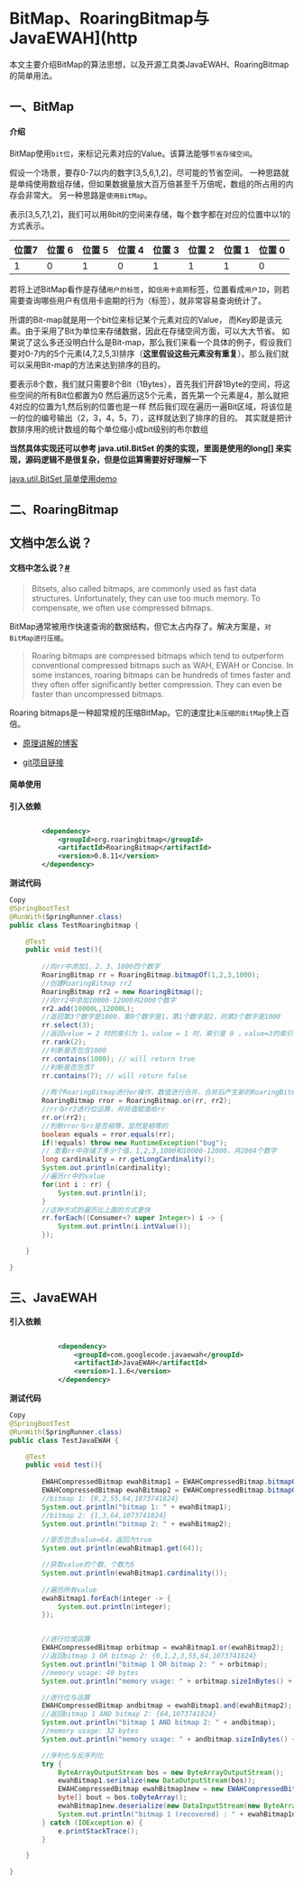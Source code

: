 # BitMap、RoaringBitmap与JavaEWAH](http

本文主要介绍BitMap的算法思想，以及开源工具类JavaEWAH、RoaringBitmap的简单用法。

## 一、BitMap

#### 介绍

BitMap使用`bit位`，来标记元素对应的Value。该算法能够`节省存储空间`。

假设一个场景，要存0-7以内的数字[3,5,6,1,2]，尽可能的节省空间。
一种思路就是单纯使用数组存储，但如果数据量放大百万倍甚至千万倍呢，数组的所占用的内存会非常大。
另一种思路是`使用BitMap`。

表示[3,5,7,1,2]，我们可以用8bit的空间来存储，每个数字都在对应的位置中以1的方式表示。

| 位置7 | 位置 6 | 位置 5 | 位置 4 | 位置 3 | 位置 2 | 位置 1 | 位置 0 |
| ----- | ------ | ------ | ------ | ------ | ------ | ------ | ------ |
| 1     | 0      | 1      | 0      | 1      | 1      | 1      | 0      |

若将上述BitMap看作是存储`用户的标签`，如`信用卡逾期`标签，位置看成`用户ID`，则若需要查询哪些用户有信用卡逾期的行为（标签），就非常容易查询统计了。

所谓的Bit-map就是用一个bit位来标记某个元素对应的Value， 而Key即是该元素。由于采用了Bit为单位来存储数据，因此在存储空间方面，可以大大节省。
如果说了这么多还没明白什么是Bit-map，那么我们来看一个具体的例子，假设我们要对0-7内的5个元素(4,7,2,5,3)排序（**这里假设这些元素没有重复**）。那么我们就可以采用Bit-map的方法来达到排序的目的。

要表示8个数，我们就只需要8个Bit（1Bytes），首先我们开辟1Byte的空间，将这些空间的所有Bit位都置为0
然后遍历这5个元素，首先第一个元素是4，那么就把4对应的位置为1,然后别的位置也是一样
然后我们现在遍历一遍Bit区域，将该位是一的位的编号输出（2，3，4，5，7），这样就达到了排序的目的。
其实就是把计数排序用的统计数组的每个单位缩小成bit级别的布尔数组

**当然具体实现还可以参考 java.util.BitSet 的类的实现，里面是使用的long[] 来实现，源码逻辑不是很复杂，但是位运算需要好好理解一下**

[java.util.BitSet 简单使用demo](https://gitee.com/dyyx/hellocode/blob/master/src/dyyx/test/BitsetTest.java)

## 二、RoaringBitmap

## 文档中怎么说？

#### 文档中怎么说？[#](https://www.cnblogs.com/fonxian/p/10937882.html#2160232400)

> Bitsets, also called bitmaps, are commonly used as fast data structures. Unfortunately, they can use too much memory. To compensate, we often use compressed bitmaps.

BitMap通常被用作快速查询的数据结构，但它太占内存了。解决方案是，`对BitMap进行压缩`。

> Roaring bitmaps are compressed bitmaps which tend to outperform conventional compressed bitmaps such as WAH, EWAH or Concise. In some instances, roaring bitmaps can be hundreds of times faster and they often offer significantly better compression. They can even be faster than uncompressed bitmaps.

Roaring bitmaps是一种超常规的压缩BitMap。它的速度比`未压缩的BitMap`快上百倍。

* [原理讲解的博客](https://blog.csdn.net/yizishou/article/details/78342499)

* [git项目链接](https://github.com/RoaringBitmap/RoaringBitmap)

#### 简单使用

**引入依赖**

```xml

        <dependency>
            <groupId>org.roaringbitmap</groupId>
            <artifactId>RoaringBitmap</artifactId>
            <version>0.8.11</version>
        </dependency>
```

**测试代码**

```java
Copy
@SpringBootTest
@RunWith(SpringRunner.class)
public class TestRoaringbitmap {

    @Test
    public void test(){
        
        //向rr中添加1、2、3、1000四个数字
        RoaringBitmap rr = RoaringBitmap.bitmapOf(1,2,3,1000);
        //创建RoaringBitmap rr2
        RoaringBitmap rr2 = new RoaringBitmap();
        //向rr2中添加10000-12000共2000个数字
        rr2.add(10000L,12000L);
        //返回第3个数字是1000，第0个数字是1，第1个数字是2，则第3个数字是1000
        rr.select(3); 
        //返回value = 2 时的索引为 1。value = 1 时，索引是 0 ，value=3的索引为2
        rr.rank(2); 
        //判断是否包含1000
        rr.contains(1000); // will return true
        //判断是否包含7
        rr.contains(7); // will return false
        
        //两个RoaringBitmap进行or操作，数值进行合并，合并后产生新的RoaringBitmap叫rror
        RoaringBitmap rror = RoaringBitmap.or(rr, rr2);
        //rr与rr2进行位运算，并将值赋值给rr
        rr.or(rr2); 
        //判断rror与rr是否相等，显然是相等的
        boolean equals = rror.equals(rr);
        if(!equals) throw new RuntimeException("bug");
        // 查看rr中存储了多少个值，1,2,3,1000和10000-12000，共2004个数字
        long cardinality = rr.getLongCardinality();
        System.out.println(cardinality);
        //遍历rr中的value
        for(int i : rr) {
            System.out.println(i);
        }
        //这种方式的遍历比上面的方式更快
        rr.forEach((Consumer<? super Integer>) i -> {
            System.out.println(i.intValue());
        });

    }

}
```

## 三、JavaEWAH

**引入依赖**

```xml

            <dependency>
                <groupId>com.googlecode.javaewah</groupId>
                <artifactId>JavaEWAH</artifactId>
                <version>1.1.6</version>
            </dependency>
```

**测试代码**

```java
Copy
@SpringBootTest
@RunWith(SpringRunner.class)
public class TestJavaEWAH {

    @Test
    public void test(){
    
        EWAHCompressedBitmap ewahBitmap1 = EWAHCompressedBitmap.bitmapOf(0, 2, 55, 64, 1 << 30);
        EWAHCompressedBitmap ewahBitmap2 = EWAHCompressedBitmap.bitmapOf(1, 3, 64,1 << 30);
        //bitmap 1: {0,2,55,64,1073741824}
        System.out.println("bitmap 1: " + ewahBitmap1);
        //bitmap 2: {1,3,64,1073741824}
        System.out.println("bitmap 2: " + ewahBitmap2);

        //是否包含value=64，返回为true
        System.out.println(ewahBitmap1.get(64));

        //获取value的个数，个数为5
        System.out.println(ewahBitmap1.cardinality());
        
        //遍历所有value
        ewahBitmap1.forEach(integer -> {
            System.out.println(integer);
        });


        //进行位或运算
        EWAHCompressedBitmap orbitmap = ewahBitmap1.or(ewahBitmap2);
        //返回bitmap 1 OR bitmap 2: {0,1,2,3,55,64,1073741824}
        System.out.println("bitmap 1 OR bitmap 2: " + orbitmap);
        //memory usage: 40 bytes
        System.out.println("memory usage: " + orbitmap.sizeInBytes() + " bytes");

        //进行位与运算
        EWAHCompressedBitmap andbitmap = ewahBitmap1.and(ewahBitmap2);
        //返回bitmap 1 AND bitmap 2: {64,1073741824}
        System.out.println("bitmap 1 AND bitmap 2: " + andbitmap);
        //memory usage: 32 bytes
        System.out.println("memory usage: " + andbitmap.sizeInBytes() + " bytes");

        //序列化与反序列化
        try {
            ByteArrayOutputStream bos = new ByteArrayOutputStream();
            ewahBitmap1.serialize(new DataOutputStream(bos));
            EWAHCompressedBitmap ewahBitmap1new = new EWAHCompressedBitmap();
            byte[] bout = bos.toByteArray();
            ewahBitmap1new.deserialize(new DataInputStream(new ByteArrayInputStream(bout)));
            System.out.println("bitmap 1 (recovered) : " + ewahBitmap1new);
        } catch (IOException e) {
            e.printStackTrace();
        }

    }

}
```